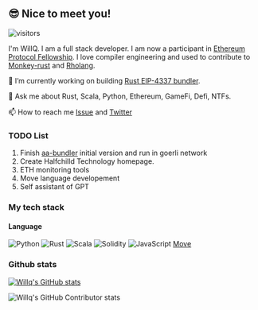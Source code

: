 ## 😎 Nice to meet you!

![visitors](https://visitor-badge.glitch.me/badge?page_id=zsluedem.zsluedem)

I'm WillQ. I am a full stack developer. I am now a participant in [Ethereum Protocol Fellowship](https://github.com/eth-protocol-fellows/). I love compiler engineering and used to contribute to [Monkey-rust](https://github.com/Rydgel/monkey-rust) and [Rholang](https://rholang.github.io/docs/rholang/).

🔭 I’m currently working on building [Rust EIP-4337 bundler](https://github.com/Vid201/aa-bundler/).

💬 Ask me about Rust, Scala, Python, Ethereum, GameFi, Defi, NTFs.

📫 How to reach me [Issue](https://github.com/zsluedem/zsluedem/issues/new) and [Twitter](https://twitter.com/zsluedem06)

### TODO List

1. Finish [aa-bundler](https://github.com/Vid201/aa-bundler/) initial version and run in goerli network
2. Create Halfchilld Technology homepage.
3. ETH monitoring tools
4. Move language developement
5. Self assistant of GPT


### My tech stack

#### Language
![Python](https://img.shields.io/badge/python-3670A0?style=flat-square&logo=python&logoColor=ffdd54)
![Rust](https://img.shields.io/badge/rust-%23000000.svg?style=flat-square&logo=rust&logoColor=white)
![Scala](https://img.shields.io/badge/scala-%23DC322F.svg?style=flat-square&logo=scala&logoColor=white)
![Solidity](https://img.shields.io/badge/Solidity-%23363636.svg?style=flat-square&logo=solidity&logoColor=white)
![JavaScript](https://img.shields.io/badge/javascript-%23323330.svg?style=flat-square&logo=javascript&logoColor=%23F7DF1E)
[Move](https://github.com/move-language/move)

### Github stats

[![Willq's GitHub stats](https://github-readme-stats.vercel.app/api?username=zsluedem)](https://github.com/anuraghazra/github-readme-stats)

![Willq's GitHub Contributor stats](https://github-contributor-stats.vercel.app/api?username=zsluedem&hide=B)

